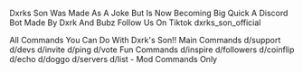 Dxrks Son Was Made As A Joke But Is Now Becoming Big Quick A Discord Bot Made By Dxrk And Bubz Follow Us On Tiktok dxrks_son_official

All Commands You Can Do With Dxrk's Son!! Main Commands
d/support
d/devs
d/invite
d/ping
d/vote
Fun Commands
d/inspire
d/followers
d/coinflip
d/echo
d/doggo
d/servers
d/list - Mod Commands Only
